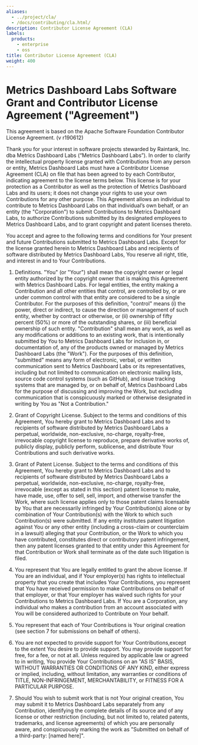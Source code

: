 ```yaml
---
aliases:
  - ../project/cla/
  - /docs/contributing/cla.html/
description: Contributor License Agreement (CLA)
labels:
  products:
    - enterprise
    - oss
title: Contributor License Agreement (CLA)
weight: 400
---
```


# Metrics Dashboard Labs Software Grant and Contributor License Agreement ("Agreement")

This agreement is based on the Apache Software Foundation Contributor License Agreement.
(v r190612)

Thank you for your interest in software projects stewarded by Raintank, Inc. dba Metrics Dashboard Labs (“Metrics Dashboard Labs”). In order to clarify the intellectual property license
granted with Contributions from any person or entity, Metrics Dashboard Labs
must have a Contributor License Agreement (CLA) on file that has been
agreed to by each Contributor, indicating agreement to the license terms
below. This license is for your protection as a Contributor as well
as the protection of Metrics Dashboard Labs and its users; it does not change
your rights to use your own Contributions for any other purpose.
This Agreement allows an individual to contribute to Metrics Dashboard Labs on that individual’s own behalf, or an entity (the "Corporation") to
submit Contributions to Metrics Dashboard Labs, to authorize Contributions
submitted by its designated employees to Metrics Dashboard Labs, and to grant
copyright and patent licenses thereto.

You accept and agree to the following terms and conditions for Your
present and future Contributions submitted to Metrics Dashboard Labs. Except
for the license granted herein to Metrics Dashboard Labs and recipients of
software distributed by Metrics Dashboard Labs, You reserve all right, title,
and interest in and to Your Contributions.

1. Definitions. "You" (or "Your") shall mean the copyright owner or legal entity
   authorized by the copyright owner that is making this Agreement
   with Metrics Dashboard Labs. For legal entities, the entity making a
   Contribution and all other entities that control, are controlled by,
   or are under common control with that entity are considered to be a
   single Contributor. For the purposes of this definition, "control"
   means (i) the power, direct or indirect, to cause the direction or
   management of such entity, whether by contract or otherwise, or
   (ii) ownership of fifty percent (50%) or more of the outstanding
   shares, or (iii) beneficial ownership of such entity.
   "Contribution" shall mean any work, as well as
   any modifications or additions to an existing work, that is intentionally
   submitted by You to Metrics Dashboard Labs for inclusion in, or
   documentation of, any of the products owned or managed by Metrics Dashboard Labs (the "Work"). For the purposes of this definition,
   "submitted" means any form of electronic, verbal, or written
   communication sent to Metrics Dashboard Labs or its representatives,
   including but not limited to communication on electronic mailing
   lists, source code control systems (such as GitHub), and issue tracking systems
   that are managed by, or on behalf of, Metrics Dashboard Labs for the
   purpose of discussing and improving the Work, but excluding
   communication that is conspicuously marked or otherwise designated
   in writing by You as "Not a Contribution."

1. Grant of Copyright License. Subject to the terms and conditions of this Agreement, You hereby grant to Metrics Dashboard Labs and to
   recipients of software distributed by Metrics Dashboard Labs a perpetual,
   worldwide, non-exclusive, no-charge, royalty-free, irrevocable
   copyright license to reproduce, prepare derivative works of,
   publicly display, publicly perform, sublicense, and distribute
   Your Contributions and such derivative works.

1. Grant of Patent License. Subject to the terms and conditions of this Agreement, You hereby grant to Metrics Dashboard Labs and to recipients
   of software distributed by Metrics Dashboard Labs a perpetual, worldwide,
   non-exclusive, no-charge, royalty-free, irrevocable (except as
   stated in this section) patent license to make, have made, use,
   offer to sell, sell, import, and otherwise transfer the Work,
   where such license applies only to those patent claims licensable
   by You that are necessarily infringed by Your Contribution(s)
   alone or by combination of Your Contribution(s) with the Work to
   which such Contribution(s) were submitted. If any entity institutes
   patent litigation against You or any other entity (including a
   cross-claim or counterclaim in a lawsuit) alleging that your
   Contribution, or the Work to which you have contributed, constitutes
   direct or contributory patent infringement, then any patent licenses
   granted to that entity under this Agreement for that Contribution or
   Work shall terminate as of the date such litigation is filed.

1. You represent that You are legally entitled to grant the above license. If You are an individual, and if Your employer(s) has rights to intellectual property
   that you create that includes Your Contributions, you represent
   that You have received permission to make Contributions on behalf
   of that employer, or that Your employer has waived such rights for
   your Contributions to Metrics Dashboard Labs. If You are a Corporation, any individual who makes a contribution from an account associated with You will be considered authorized to Contribute on Your behalf.

1. You represent that each of Your Contributions is Your original creation (see section 7 for submissions on behalf of others).

1. You are not expected to provide support for Your Contributions,except to the extent You desire to provide support. You may provide
   support for free, for a fee, or not at all. Unless required by
   applicable law or agreed to in writing, You provide Your
   Contributions on an "AS IS" BASIS, WITHOUT WARRANTIES OR CONDITIONS
   OF ANY KIND, either express or implied, including, without
   limitation, any warranties or conditions of TITLE, NON-INFRINGEMENT,
   MERCHANTABILITY, or FITNESS FOR A PARTICULAR PURPOSE.

1. Should You wish to submit work that is not Your original creation, You may submit it to Metrics Dashboard Labs separately from any
   Contribution, identifying the complete details of its source and
   of any license or other restriction (including, but not limited
   to, related patents, trademarks, and license agreements) of which
   you are personally aware, and conspicuously marking the work as
   "Submitted on behalf of a third-party: [named here]".
